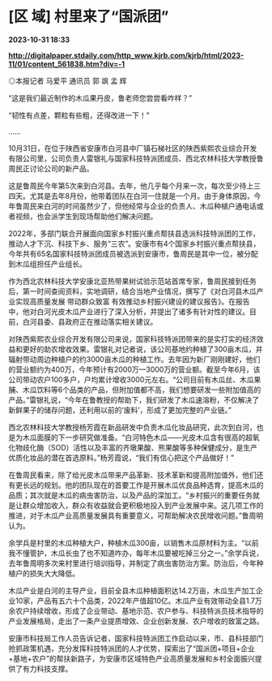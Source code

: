 # [区 域] 村里来了“国派团”

**2023-10-31 18:33**

**http://digitalpaper.stdaily.com/http_www.kjrb.com/kjrb/html/2023-11/01/content_561838.htm?div=-1**

 ◎本报记者 马爱平 通讯员 郭 飒 孟 辉

 “这是我们最近制作的木瓜果丹皮，鲁老师您尝尝看咋样？”

 “韧性有点差，颗粒有些粗，还得改进一下！”

 ……

 10月31日，在位于陕西省安康市白河县中厂镇石梯社区的陕西紫熙农业综合开发有限公司里，公司负责人雷银礼与国家科技特派团成员、西北农林科技大学教授鲁周民正讨论公司的新产品。

 这是鲁周民今年第5次来到白河县。去年，他几乎每个月来一次，每次至少待上三四天。尤其是去年8月份，他带着团队在白河一住就是一个月。由于身体原因，今年鲁周民来白河的时间虽然少了，但他经常与企业的负责人、木瓜种植户通电话或者视频，也会派学生到现场帮助他们解决问题。

 2022年，多部门联合开展面向国家乡村振兴重点帮扶县选派科技特派团的工作，推动人才下沉、科技下乡、服务“三农”。安康市有4个国家乡村振兴重点帮扶县，今年共有65名国家科技特派团成员被选派到安康市，鲁周民是其中一位，被分配到木瓜组担任产业组长。

 作为西北农林科技大学安康北亚热带果树试验示范站首席专家，鲁周民接到任务后，第一时间查阅资料，实地调研，结合当地产业情况，撰写了《对白河县木瓜产业实现高质量发展 带动群众致富 有效推动乡村振兴建设的建议报告》。在报告中，他对白河光皮木瓜产业进行了深入分析，并提出了诸多有针对性的建议。目前，白河县委、县政府正在推动落实相关建议。

 对陕西紫熙农业综合开发有限公司来说，国家科技特派团带来的是实打实的经济效益和更好的助农增收效果。雷银礼对记者说，该公司基地约种植了300亩木瓜，并辐射带动周边种植户的约3000亩木瓜的种植工作。去年因为新厂刚刚建好，他们的营业额约为400万，今年预计有2000万—3000万的营业额。截至今年6月，该公司带动农户100多户，户均累计增收3000元左右。“公司目前有木瓜丝、木瓜果脯、木瓜饮料等6个品类的产品，但附加值都不高，我们想要研发一些附加值高的产品。”雷银礼说，“今年在鲁教授的帮助下，我们研发了木瓜速溶粉，不仅解决了新鲜果子的储存问题，还利用以前的‘废料’，形成了更加完整的产业链。”

 西北农林科技大学教授杨芳霞在新品研发中负责木瓜化妆品研究，此次到白河，也是为木瓜面膜的下一步研究做准备。“白河特色木瓜——光皮木瓜含有很高的超氧化物歧化酶（SOD）活性以及丰富的齐墩果酸、熊果酸等多种保健成分，是生产优质化妆品的潜在首选原料。”杨芳霞说，“我们有信心把这个产品做好！”

 在鲁周民看来，除了给光皮木瓜带来产品革新、技术革新和提高附加值外，他们还有更长远的规划。他的团队现在的首要工作是开展木瓜优良品种选育，提高木瓜的品质；其次就是木瓜的病虫害防治，以及产品的深加工。“乡村振兴的重要任务就是让群众增加收入，群众有收益就会更积极地投入到产业发展中来。这几项工作的推进，对于木瓜产业高质量发展具有重要意义，可帮助解决农民增收问题。”鲁周明认为。

 余学兵是村里的木瓜种植大户，种植木瓜300亩，以销售木瓜原材料为主。“以前我不懂管护，木瓜长虫了也不知道咋办，每年木瓜要被吃掉三分之一。”余学兵说，去年鲁周明多次来村里进行培训指导，并制定了病虫害防治方案。防治后，今年种植户的损失大大降低。

 木瓜产业是白河的主导产业，目前全县木瓜种植面积达14.2万亩，木瓜生产加工企业10家，产品有五六十个品类，2022年产值超10亿。木瓜产业有效带动全县1.7万余农户持续增收，形成了企业带动、基地示范、农户参与、科技特派员技术指导的产业发展格局，走出了一条产业提质增效、企业创新发展、农户增收的致富之路。

 安康市科技局工作人员告诉记者，国家科技特派团工作启动以来，市、县科技部门抢抓政策机遇，充分发挥科技特派团的人才优势，探索出了“国派团+项目+企业+基地+农户”的帮扶新路子，为安康市区域特色产业高质量发展和乡村全面振兴提供了有力科技支撑。